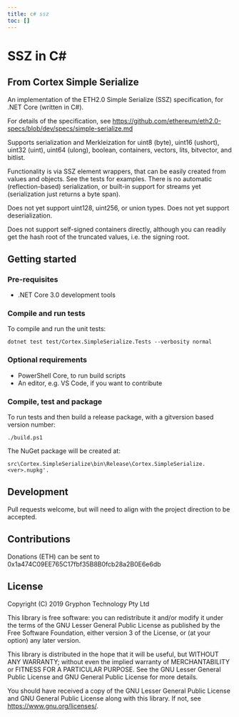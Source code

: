 ```yaml
---
title: c# ssz
toc: []
---
```


# SSZ in C#

## From **Cortex Simple Serialize**

An implementation of the ETH2.0 Simple Serialize (SSZ) specification, for .NET Core (written in C#).

For details of the specification, see https://github.com/ethereum/eth2.0-specs/blob/dev/specs/simple-serialize.md

Supports serialization and Merkleization for uint8 (byte), uint16 (ushort), uint32 (uint), uint64 (ulong), boolean, containers, vectors, lits, bitvector, and bitlist.

Functionality is via SSZ element wrappers, that can be easily created from values and objects. See the tests for examples. There is no automatic (reflection-based) serialization, or built-in support for streams yet (serialization just returns a byte span).

Does not yet support uint128, uint256, or union types. Does not yet support deserialization.

Does not support self-signed containers directly, although you can readily get the hash root of the truncated values, i.e. the signing root.

## Getting started

### Pre-requisites

* .NET Core 3.0 development tools

### Compile and run tests

To compile and run the unit tests:

```
dotnet test test/Cortex.SimpleSerialize.Tests --verbosity normal
```

### Optional requirements

* PowerShell Core, to run build scripts
* An editor, e.g. VS Code, if you want to contribute

### Compile, test and package

To run tests and then build a release package, with a gitversion based version number:

```
./build.ps1
```

The NuGet package will be created at:

```
src\Cortex.SimpleSerialize\bin\Release\Cortex.SimpleSerialize.<ver>.nupkg'.
```

## Development

Pull requests welcome, but will need to align with the project direction to be accepted.

## Contributions

Donations (ETH) can be sent to 0x1a474C09EE765C17fbf35B8B0fcb28a2B0E6e6db

## License

Copyright (C) 2019 Gryphon Technology Pty Ltd

This library is free software: you can redistribute it and/or modify it under the terms of the GNU Lesser General Public License as published by the Free Software Foundation, either version 3 of the License, or (at your option) any later version.

This library is distributed in the hope that it will be useful, but WITHOUT ANY WARRANTY; without even the implied warranty of MERCHANTABILITY or FITNESS FOR A PARTICULAR PURPOSE. See the GNU Lesser General Public License and GNU General Public License for more details.

You should have received a copy of the GNU Lesser General Public License and GNU General Public License along with this library. If not, see <https://www.gnu.org/licenses/>.
